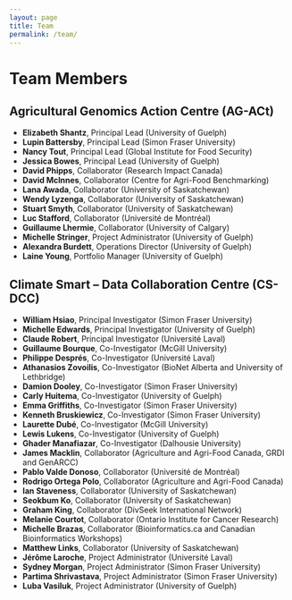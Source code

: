 ```yaml
---
layout: page
title: Team
permalink: /team/
---
```



# Team Members
## Agricultural Genomics Action Centre (AG-ACt)

- **Elizabeth Shantz**, Principal Lead (University of Guelph)
- **Lupin Battersby**, Principal Lead (Simon Fraser University)
- **Nancy Tout**, Principal Lead (Global Institute for Food Security)
- **Jessica Bowes**, Principal Lead (University of Guelph)
- **David Phipps**, Collaborator (Research Impact Canada) 
- **David McInnes**, Collaborator (Centre for Agri-Food Benchmarking)
- **Lana Awada**, Collaborator (University of Saskatchewan)
- **Wendy Lyzenga**, Collaborator (University of Saskatchewan)
- **Stuart Smyth**, Collaborator (University of Saskatchewan)
- **Luc Stafford**, Collaborator (Université de Montréal)
- **Guillaume Lhermie**, Collaborator (University of Calgary)
- **Michelle Stringer**, Project Administrator (University of Guelph)
- **Alexandra Burdett**, Operations Director (University of Guelph)
- **Laine Young**, Portfolio Manager (University of Guelph)

## Climate Smart – Data Collaboration Centre (CS-DCC)

- **William Hsiao**, Principal Investigator (Simon Fraser University) 
- **Michelle Edwards**, Principal Investigator (University of Guelph) 
- **Claude Robert**, Principal Investigator (Université Laval) 
- **Guillaume Bourque**, Co-Investigator (McGill University) 
- **Philippe Després**, Co-Investigator (Université Laval) 
- **Athanasios Zovoilis**, Co-Investigator (BioNet Alberta and University of Lethbridge)  
- **Damion Dooley**, Co-Investigator (Simon Fraser University) 
- **Carly Huitema**, Co-Investigator (University of Guelph) 
- **Emma Griffiths**, Co-Investigator (Simon Fraser University) 
- **Kenneth Bruskiewicz**, Co-Investigator (Simon Fraser University) 
- **Laurette Dubé**, Co-Investigator (McGill University) 
- **Lewis Lukens**, Co-Investigator (University of Guelph) 
- **Ghader Manafiazar**, Co-Investigator (Dalhousie University) 
- **James Macklin**, Collaborator (Agriculture and Agri-Food Canada, GRDI and GenARCC) 
- **Pablo Valde Donoso**, Collaborator (Université de Montréal) 
- **Rodrigo Ortega Polo**, Collaborator (Agriculture and Agri-Food Canada) 
- **Ian Staveness**, Collaborator (University of Saskatchewan) 
- **Seokbum Ko**, Collaborator (University of Saskatchewan) 
- **Graham King**, Collaborator (DivSeek International Network) 
- **Melanie Courtot**, Collaborator (Ontario Institute for Cancer Research) 
- **Michelle Brazas**, Collaborator (Bioinformatics.ca and Canadian Bioinformatics Workshops) 
- **Matthew Links**, Collaborator (University of Saskatchewan)
- **Jérôme Laroche**, Project Administrator (Université Laval)
- **Sydney Morgan**, Project Administrator (Simon Fraser University)
- **Partima Shrivastava**, Project Administrator (Simon Fraser University)
- **Luba Vasiluk**, Project Administrator (University of Guelph) 
